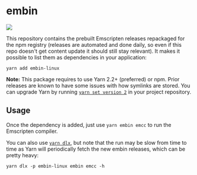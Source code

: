 # embin

![](https://img.shields.io/npm/v/embin-linux)

This repository contains the prebuilt Emscripten releases repackaged for the npm registry (releases are automated and done daily, so even if this repo doesn't get content update it should still stay relevant). It makes it possible to list them as dependencies in your application:

```
yarn add embin-linux
```

**Note:** This package requires to use Yarn 2.2+ (preferred) or npm. Prior releases are known to have some issues with how symlinks are stored. You can upgrade Yarn by running [`yarn set version 2`](https://yarnpkg.com/cli/set/version) in your project repository.

## Usage

Once the dependency is added, just use `yarn embin emcc` to run the Emscripten compiler.

You can also use [`yarn dlx`](https://yarnpkg.com/cli/dlx), but note that the run may be slow from time to time as Yarn will periodically fetch the new embin releases, which can be pretty heavy:

```
yarn dlx -p embin-linux embin emcc -h
```
